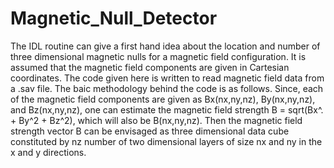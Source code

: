 # Magnetic_Null_Detector
The IDL routine can give a first hand idea about the location and number of three dimensional magnetic nulls for a magnetic field configuration. It is assumed that the magnetic field components are given in Cartesian coordinates. The code given here is written to read magnetic field data from a .sav file.
The baic methodology behind the code is as follows. Since, each of the magnetic field components are given as Bx(nx,ny,nz), By(nx,ny,nz), and Bz(nx,ny,nz), one can estimate the magnetic field strength B = sqrt(Bx^. + By^2 + Bz^2), which will also be B(nx,ny,nz). Then the magnetic field strength vector B can be envisaged as three dimensional data cube constituted by nz number of two dimensional layers of size nx and ny in the x and y directions.  
